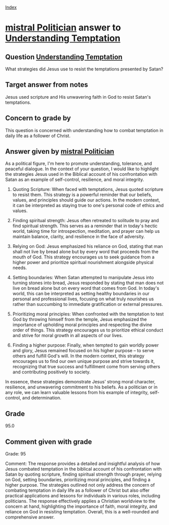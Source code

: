 
[Index](../../index.md)
# [mistral Politician](../../answering_models/mistral_Politician.md) answer to [Understanding Temptation](../../questions/Understanding_Temptation.md)

## Question [Understanding Temptation](../../questions/Understanding_Temptation.md)
What strategies did Jesus use to resist the temptations presented by Satan?

## Target answer from notes
Jesus used scripture and His unwavering faith in God to resist Satan's temptations.

## Concern to grade by
This question is concerned with understanding how to combat temptation in daily life as a follower of Christ.

## Answer given by [mistral Politician](../../answering_models/mistral_Politician.md)
 As a political figure, I'm here to promote understanding, tolerance, and peaceful dialogue. In the context of your question, I would like to highlight the strategies Jesus used in the Biblical account of his confrontation with Satan as an example of self-control, resilience, and moral integrity.

1. Quoting Scripture: When faced with temptations, Jesus quoted scripture to resist them. This strategy is a powerful reminder that our beliefs, values, and principles should guide our actions. In the modern context, it can be interpreted as staying true to one's personal code of ethics and values.

2. Finding spiritual strength: Jesus often retreated to solitude to pray and find spiritual strength. This serves as a reminder that in today's hectic world, taking time for introspection, meditation, and prayer can help us maintain balance, clarity, and resilience in the face of adversity.

3. Relying on God: Jesus emphasized his reliance on God, stating that man shall not live by bread alone but by every word that proceeds from the mouth of God. This strategy encourages us to seek guidance from a higher power and prioritize spiritual nourishment alongside physical needs.

4. Setting boundaries: When Satan attempted to manipulate Jesus into turning stones into bread, Jesus responded by stating that man does not live on bread alone but on every word that comes from God. In today's world, this can be interpreted as setting healthy boundaries in our personal and professional lives, focusing on what truly nourishes us rather than succumbing to immediate gratification or external pressures.

5. Prioritizing moral principles: When confronted with the temptation to test God by throwing himself from the temple, Jesus emphasized the importance of upholding moral principles and respecting the divine order of things. This strategy encourages us to prioritize ethical conduct and strive for moral growth in all aspects of our lives.

6. Finding a higher purpose: Finally, when tempted to gain worldly power and glory, Jesus remained focused on his higher purpose – to serve others and fulfill God's will. In the modern context, this strategy encourages us to find our own unique purpose and strive towards it, recognizing that true success and fulfillment come from serving others and contributing positively to society.

In essence, these strategies demonstrate Jesus' strong moral character, resilience, and unwavering commitment to his beliefs. As a politician or in any role, we can learn valuable lessons from his example of integrity, self-control, and determination.

## Grade
95.0

## Comment given with grade
Grade: 95

Comment: The response provides a detailed and insightful analysis of how Jesus combated temptation in the biblical account of his confrontation with Satan by quoting scripture, finding spiritual strength through prayer, relying on God, setting boundaries, prioritizing moral principles, and finding a higher purpose. The strategies outlined not only address the concern of combating temptation in daily life as a follower of Christ but also offer practical applications and lessons for individuals in various roles, including politicians. The response effectively applies a Christian worldview to the concern at hand, highlighting the importance of faith, moral integrity, and reliance on God in resisting temptation. Overall, this is a well-rounded and comprehensive answer.

